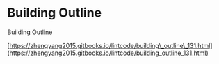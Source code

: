 # Building Outline

Building Outline

[https://zhengyang2015.gitbooks.io/lintcode/building\_outline\_131.html](https://zhengyang2015.gitbooks.io/lintcode/building_outline_131.html)

